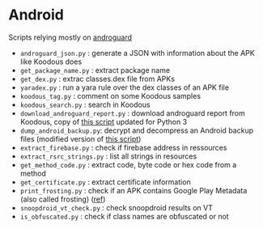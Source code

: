 # Android

Scripts relying mostly on [androguard](https://github.com/androguard/androguard)

* `androguard_json.py` : generate a JSON with information about the APK like Koodous does
* `get_package_name.py` : extract package name
* `get_dex.py` : extrac classes.dex file from APKs
* `yaradex.py` : run a yara rule over the dex classes of an APK file
* `koodous_tag.py` : comment on some Koodous samples
* `koodous_search.py` : search in Koodous
* `download_androguard_report.py` : download androguard report from Koodous, copy of [this script](https://github.com/Koodous/androguard-yara/blob/master/download_androguard_report.py) updated for Python 3
* `dump_android_backup.py`: decrypt and decompress an Android backup files (modified version of [this script](https://github.com/FloatingOctothorpe/dump_android_backup))
* `extract_firebase.py` : check if firebase address in ressources
* `extract_rsrc_strings.py` : list all strings in resources
* `get_method_code.py` : extract code, byte code or hex code from a method
* `get_certificate.py` : extract certificate information
* `print_frosting.py` : check if an APK contains Google Play Metadata (also called frosting) ([ref](https://stackoverflow.com/questions/48090841/security-metadata-in-android-apk/51857027#51857027))
* `snoopdroid_vt_check.py` : check snoopdroid results on VT
* `is_obfuscated.py` : check if class names are obfuscated or not
